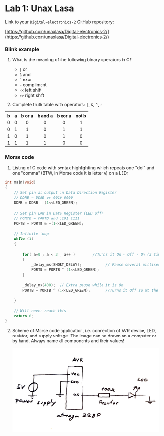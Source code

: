 # Lab 1: Unax Lasa

Link to your `Digital-electronics-2` GitHub repository:

   [https://github.com/unaxlasa/Digital-electronics-2/](https://github.com/unaxlasa/Digital-electronics-2/)

### Blink example

1. What is the meaning of the following binary operators in C?
   * `|` or
   * `&` and
   * `^` exor
   * `~` compliment
   * `<<` left shift
   * `>>` right shift

2. Complete truth table with operators: `|`, `&`, `^`, `~`

| **b** | **a** |**b or a** | **b and a** | **b xor a** | **not b** |
| :-: | :-: | :-: | :-: | :-: | :-: |
| 0 | 0 | 0 | 0 | 0 | 1 |
| 0 | 1 | 1 | 0 | 1 | 1 |
| 1 | 0 | 1 | 0 | 1 | 0 |
| 1 | 1 | 1 | 1 | 0 | 0 |


### Morse code

1. Listing of C code with syntax highlighting which repeats one "dot" and one "comma" (BTW, in Morse code it is letter `A`) on a LED:

```c
int main(void)
{
    // Set pin as output in Data Direction Register
    // DDRB = DDRB or 0010 0000
    DDRB = DDRB | (1<<LED_GREEN);

    // Set pin LOW in Data Register (LED off)
    // PORTB = PORTB and 1101 1111
    PORTB = PORTB & ~(1<<LED_GREEN);

    // Infinite loop
    while (1)
    {
    
        for( a=0 ; a < 3 ; a++ )        //Turns it On - Off - On (3 time loop)             
        {
            _delay_ms(SHORT_DELAY);           // Pause several milliseconds
            PORTB = PORTB ^ (1<<LED_GREEN);
        }
        
        _delay_ms(400);  // Extra pause while it is On
        PORTB = PORTB ^ (1<<LED_GREEN);       //Turns it Off so at the end of the "for" is On again.

    }

    // Will never reach this
    return 0;
}
```


2. Scheme of Morse code application, i.e. connection of AVR device, LED, resistor, and supply voltage. The image can be drawn on a computer or by hand. Always name all components and their values!

   ![your figure](https://github.com/UTAN25/Digital-electronics-2/blob/main/Labs/01%20tools/assigmentdraw.PNG)
